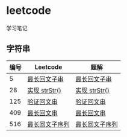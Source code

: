 # leetcode
学习笔记

## 字符串

编号  | Leetcode | 题解
------------ | ------------ | -------------
5     |[最长回文子串](https://leetcode-cn.com/problems/longest-palindromic-substring/)      | [最长回文子串]()
28    |[实现 strStr()](https://leetcode-cn.com/problems/implement-strstr)   | [实现 strStr()]()
125   |[验证回文串](https://leetcode-cn.com/problems/longest-palindromic-substring/)      | [验证回文串]()
409   |[最长回文串](https://leetcode-cn.com/problems/longest-palindrome/)      | [最长回文串]()
516   |[最长回文子序列](https://leetcode-cn.com/problems/longest-palindromic-subsequence/)   |  [最长回文子序列]()
